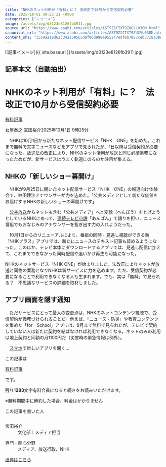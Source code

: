 ```yaml
---
title: "NHKのネット利用が「有料」に？ 法改正で10月から受信契約必要"
date: 2025-10-01 09:25:21 +0900
categories: ["ニュース"]
image: /assets/img/d3123e8126fb3911.jpg
source_url: "https://www.asahi.com/articles/AST9Z2CTXT9ZUCVL030M.html"
canonical_url: "https://www.asahi.com/articles/AST9Z2CTXT9ZUCVL030M.html"
content_sha: "3550a21ed62c342259565d9f06d998e955247edfeb7857ceb3718a38d07de003"
---
```


![記事イメージ]({{ site.baseurl }}/assets/img/d3123e8126fb3911.jpg)

## 記事本文（自動抽出）
<div><main role="main" id="main"><p></p><div class="y_Qv3"><h1>NHKのネット利用が「有料」に？　法改正で10月から受信契約必要</h1><div class="mhPng"><p><span class="fNPYU Q_Shz"><a href="//www.asahi.com/news/gold.html?iref=com_gold">有料記事</a></span></p><span class="H8KYB">女屋泰之 宮田裕介</span><span class="UDj4P"><time datetime="2025-10-01T00:25:21.000Z">2025年10月1日 9時25分</time></span></div></div><p id="gsm_above_SnsUtilityArea"></p><p x-component-name="CommentHeadline" x-component-data='{"commentCount":0,"commentators":[],"mode":"pc"}'></p><div class="nfyQp"><p>　NHKは10月1日から新たなネット配信サービス「NHK　ONE」を始めた。これまで無料で文字ニュースなどをアプリで見られたが、1日以降は受信契約が必要になった。放送法の改正により、NHKのネット活用が放送と同じ必須業務になったためだが、新サービスはうまく軌道にのるのか注目が集まる。</p><h2 class="smgSC">NHKの「新しいショー幕開け」</h2><p>　NHKが9月25日に開いたネット配信サービス「NHK　ONE」の報道向け体験会で、林田理沙アナウンサーが力を込めた。「公共メディアとして新たな価値をお届けするNHKの新しいショーの幕開けです」</p><p>　<a href="//www.asahi.com/topics/word/%E5%85%AC%E5%85%B1%E6%94%BE%E9%80%81.html" title="公共放送 のトピックスを開く" class="eWgMZ">公共放送</a>からネットも含む「公共メディア」へと変貌（へんぼう）をとげようとしているNHKにあって、<a href="//www.asahi.com/topics/word/%E9%80%A3%E7%B6%9A%E3%83%86%E3%83%AC%E3%83%93%E5%B0%8F%E8%AA%AC.html" title="連続テレビ小説 のトピックスを開く" class="eWgMZ">連続テレビ小説</a>「あんぱん」で語りを担い、ニュース番組でもおなじみのアナウンサーを担ぎ出す力の入れようだった。</p><p>　10月1日からのリニューアルにより、番組の同時・見逃し視聴ができる新「NHKプラス」アプリでは、新たにニュースのテキスト記事も読めるようになった。このほか、テレビ本体にダウンロードするアプリでは、見逃し配信に加えて、これまでできなかった同時配信や追いかけ再生も可能になった。</p><div class="bv2Sj"><p>NHKのネットサービス「NHK ONE」が始まりました。法改正によりネットが放送と同格の業務となりNHKは新サービスに力を込めます。ただ、受信契約が必要になることで利用できなくなる人も生まれます。でも、実は「無料」で見られる？　不思議なサービスの詳細を取材しました。</p></div><h2 class="smgSC">アプリ画面を隠す通知</h2><p>　ただサービスにとって最大の変更点は、NHKのネットコンテンツ視聴で、受信契約が義務づけられることだ。例えば、「ニュース・防災」や教育コンテンツを集めた「for　School」アプリは、9月まで無料で見られたが、テレビで契約していない人は新たに契約を結ばなければ利用できなくなる。ネットのみの利用は地上契約と同額の月1100円だ（災害時の緊急情報は例外）。</p><p class="Lujdo">　<a href="//www.asahi.com/topics/word/%E3%82%B9%E3%83%9E%E3%83%BC%E3%83%88%E3%83%95%E3%82%A9%E3%83%B3.html" title="スマホ のトピックスを開く" class="eWgMZ">スマホ</a>で新しいアプリを開く…</p></div><p></p><div class="NbZMW"><div class="PxAm1"><p>この記事は</p><img src="//www.asahicom.jp/images/icon_key_gold.png" alt><a href="//www.asahi.com/news/gold.html?iref=com_1kiji_g_0">有料記事</a><p>です。</p><span class="Zgt88">残り<b>1283</b>文字</span><span class="hideFromApp">有料会員になると続きをお読みいただけます。</span></div><p class="eQShK">※無料期間中に解約した場合、料金はかかりません</p></div><div x-component-name="WriterProfile" x-component-data='{"writerProfile":{"writerProfileList":[{"name":"宮田裕介","code":"acbfa4bd3f658209c8b74f329269a2f5ba1aaaf68805490eaf6aef4bcad7590d","department":"文化部","role":"メディア担当","specialtyAndInterest":"メディア、放送行政、NHK","isFollowed":false,"introduction":"NHKをはじめとする放送局などの取材を担当をしています。1989年水戸市生まれ。2013年入社。松山総局などを経て、文化部で文芸、出版、NHKの取材を担当。その後、政治部、デジタル企画報道部を経て、23年10月から再び文化部。","iconImageUrl":"https://profile-image.kraken.asahi.com/acbfa4bd3f658209c8b74f329269a2f5ba1aaaf68805490eaf6aef4bcad7590d","canSendFanLetter":true}],"isWriterFollowAvailableMember":false},"isFreeArea":true}'><div id="writerProfile" class="yT62y"><p class="FPrYd">この記事を書いた人</p><div class="jdPPS"><div class="zRkIz"><a href="/reporter-bio/acbfa4bd3f658209c8b74f329269a2f5ba1aaaf68805490eaf6aef4bcad7590d?iref=article_reporter_profile" class="CES5K"></a><div class="iKuvI"><figure class="BKNFc"><img src="https://profile-image.kraken.asahi.com/acbfa4bd3f658209c8b74f329269a2f5ba1aaaf68805490eaf6aef4bcad7590d" alt></figure><dl class="WptL0"><dt>宮田裕介</dt><dd>文化部｜メディア担当</dd></dl></div><dl class="PXedm"><dt>専門・関心分野</dt><dd>メディア、放送行政、NHK</dd></dl></div></div></div></div><p x-component-name="ArticleCommentList" x-component-data='{"commentCount":0,"commentList":[],"shareUrlBase":"https://www.asahi.com/articles/AST9Z2CTXT9ZUCVL030M.html","articleId":"AST9Z2CTXT9ZUCVL030M","commentIdParam":"","equalCommentIdIndex":-1,"isAuthorized":false,"isFreePlan":false,"isPaidMember":false,"isPresent":false,"isHazard":false,"freeUrlBase":"//www.asahi.com","digitalUrlBase":"//digital.asahi.com"}'></p></main></div>

[出典はこちら](https://www.asahi.com/articles/AST9Z2CTXT9ZUCVL030M.html)
